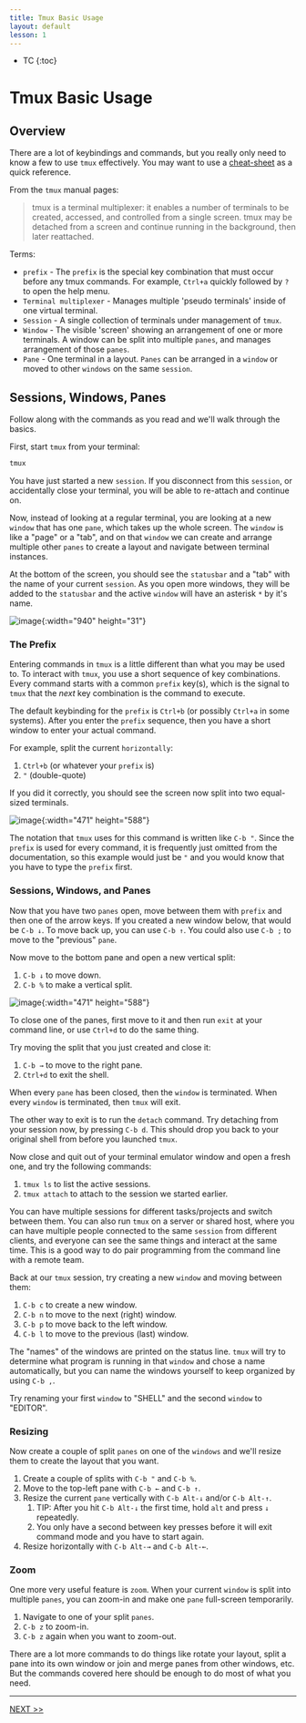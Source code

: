 ```yaml
---
title: Tmux Basic Usage
layout: default
lesson: 1
---
```


- TC
{:toc}

# Tmux Basic Usage

## Overview

There are a lot of keybindings and commands, but you really only need to know a few to use `tmux` effectively. You may want to use a [cheat-sheet](https://tmuxreference.com/) as a quick reference.

From the `tmux` manual pages:

> tmux is a terminal multiplexer: it enables a number of terminals
> to be created, accessed, and controlled from a single screen.
> tmux may be detached from a screen and continue running in the
> background, then later reattached.

Terms:

- `prefix` - The `prefix` is the special key combination that must occur before any tmux commands. For example, `Ctrl+a` quickly followed by `?` to open the help menu.
- `Terminal multiplexer` - Manages multiple 'pseudo terminals' inside of one virtual terminal.
- `Session` - A single collection of terminals under management of `tmux`.
- `Window` - The visible 'screen' showing an arrangement of one or more terminals. A window can be split into multiple `panes`, and manages arrangement of those `panes`.
- `Pane` - One terminal in a layout. `Panes` can be arranged in a `window` or moved to other `windows` on the same `session`.

## Sessions, Windows, Panes

Follow along with the commands as you read and we'll walk through the basics.

First, start `tmux` from your terminal:

```zsh
tmux
```

You have just started a new `session`. If you disconnect from this `session`, or accidentally close your terminal, you will be able to re-attach and continue on.

Now, instead of looking at a regular terminal, you are looking at a new `window` that has one `pane`, which takes up the whole screen. The `window` is like a "page" or a "tab", and on that `window` we can create and arrange multiple other `panes` to create a layout and navigate between terminal instances.

At the bottom of the screen, you should see the `statusbar` and a "tab" with the name of your current `session`. As you open more windows, they will be added to the `statusbar` and the active `window` will have an asterisk `*` by it's name.

![image](./images/tmux-default.avif){:width="940" height="31"}

### The Prefix

Entering commands in `tmux` is a little different than what you may be used to. To interact with `tmux`, you use a short sequence of key combinations. Every command starts with a common `prefix` key(s), which is the signal to `tmux` that the _next_ key combination is the command to execute.

The default keybinding for the `prefix` is `Ctrl+b` (or possibly `Ctrl+a` in some systems). After you enter the `prefix` sequence, then you have a short window to enter your actual command.

For example, split the current `horizontally`:

1. `Ctrl+b` (or whatever your `prefix` is)
2. `"` (double-quote)

If you did it correctly, you should see the screen now split into two equal-sized terminals.

![image](./images/first-split.avif){:width="471" height="588"}

The notation that `tmux` uses for this command is written like `C-b "`. Since the `prefix` is used for every command, it is frequently just omitted from the documentation, so this example would just be `"` and you would know that you have to type the `prefix` first.

### Sessions, Windows, and Panes

Now that you have two `panes` open, move between them with `prefix` and then one of the arrow keys. If you created a new window below, that would be `C-b ↓`. To move back up, you can use `C-b ↑`. You could also use `C-b ;` to move to the "previous" `pane`.

Now move to the bottom pane and open a new vertical split:

1. `C-b ↓` to move down.
2. `C-b %` to make a vertical split.

![image](./images/second-split.avif){:width="471" height="588"}

To close one of the panes, first move to it and then run `exit` at your command line, or use `Ctrl+d` to do the same thing.

Try moving the split that you just created and close it:

1. `C-b →` to move to the right pane.
2. `Ctrl+d` to exit the shell.

When every `pane` has been closed, then the `window` is terminated. When every `window` is terminated, then `tmux` will exit.

The other way to exit is to run the `detach` command. Try detaching from your session now, by pressing `C-b d`. This should drop you back to your original shell from before you launched `tmux`.

Now close and quit out of your terminal emulator window and open a fresh one, and try the following commands:

1. `tmux ls` to list the active sessions.
2. `tmux attach` to attach to the session we started earlier.

You can have multiple sessions for different tasks/projects and switch between them. You can also run `tmux` on a server or shared host, where you can have multiple people connected to the same `session` from different clients, and everyone can see the same things and interact at the same time. This is a good way to do pair programming from the command line with a remote team.

Back at our `tmux` session, try creating a new `window` and moving between them:

1. `C-b c` to create a new window.
2. `C-b n` to move to the next (right) window.
3. `C-b p` to move back to the left window.
4. `C-b l` to move to the previous (last) window.

The "names" of the windows are printed on the status line. `tmux` will try to determine what program is running in that `window` and chose a name automatically, but you can name the windows yourself to keep organized by using `C-b ,`.

Try renaming your first `window` to "SHELL" and the second `window` to "EDITOR".

### Resizing

Now create a couple of split `panes` on one of the `windows` and we'll resize them to create the layout that you want.

1. Create a couple of splits with `C-b "` and `C-b %`.
2. Move to the top-left pane with `C-b ←` and `C-b ↑`.
3. Resize the current `pane` vertically with `C-b Alt-↓` and/or `C-b Alt-↑`.
    1. TIP: After you hit `C-b Alt-↓` the first time, hold `alt` and press `↓` repeatedly.
    2. You only have a second between key presses before it will exit command mode and you have to start again.
4. Resize horizontally with `C-b Alt-→` and `C-b Alt-←`.

### Zoom

One more very useful feature is `zoom`. When your current `window` is split into multiple `panes`, you can zoom-in and make one `pane` full-screen temporarily.

1. Navigate to one of your split `panes`.
2. `C-b z` to zoom-in.
3. `C-b z` again when you want to zoom-out.

There are a lot more commands to do things like rotate your layout, split a pane into its own window or join and merge panes from other windows, etc. But the commands covered here should be enough to do most of what you need.

---

[NEXT >>](./02_configuration)
